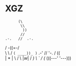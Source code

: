 # XGZ
          (\
           \\
            ))
           //
    .-.   //  .-.
   /   \-((=-/   \
   \      \\     /
    `( ____))_ )`
    .-'   //  '-.
   /     ((      \
  |       *       |
   \             /
    \   |_w_|   /
    _)  \ ` /  (_
  (((---'   '---)))
